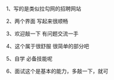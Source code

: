 1、写的是类似拉勾网的招聘网站

2、两个界面 写起来很顺畅 

3、欢迎敲一下  有问题交流一手 

4、这个属于很舒服 很简单的部分吧 

5、自学 必备技能呢 

6、面试这个是基本的能力，多敲一下，就可
